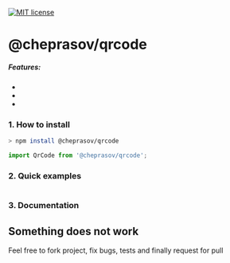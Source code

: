 [![MIT license](http://img.shields.io/badge/license-MIT-brightgreen.svg)](http://opensource.org/licenses/MIT)

@cheprasov/qrcode
=========

##### Features:
-
-
-

### 1. How to install

```bash
> npm install @cheprasov/qrcode
```

```javascript
import QrCode from '@cheprasov/qrcode';
```

### 2. Quick examples

```javascript

```

### 3. Documentation


## Something does not work

Feel free to fork project, fix bugs, tests and finally request for pull
